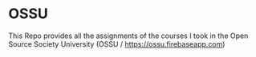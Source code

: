 # OSSU
This Repo provides all the assignments of the courses I took in the Open Source Society University (OSSU / https://ossu.firebaseapp.com) 
